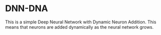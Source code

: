 # DNN-DNA
This is a simple Deep Neural Network with Dynamic Neuron Addition. This means that neurons are added dynamically as the neural network grows.
